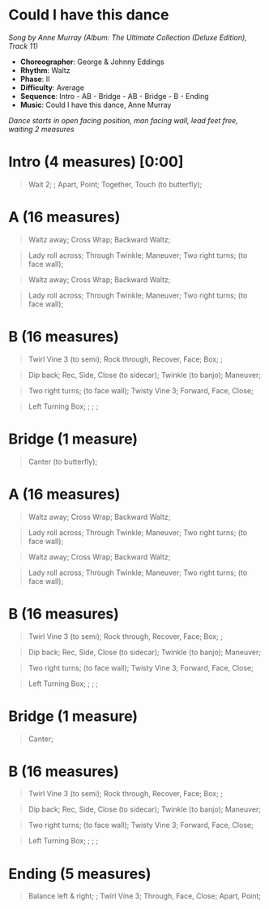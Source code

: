 # Could I have this dance
*Song by Anne Murray (Album: The Ultimate Collection (Deluxe Edition), Track 11)*

* **Choreographer**: George & Johnny Eddings
* **Rhythm**: Waltz
* **Phase**: II
* **Difficulty**: Average
* **Sequence**: Intro - AB - Bridge - AB - Bridge - B - Ending
* **Music**: Could I have this dance, Anne Murray

*Dance starts in open facing position, man facing wall, lead feet free, waiting 2 measures*

# Intro (4 measures) [0:00]

> Wait 2; ; Apart, Point; Together, Touch (to butterfly);

# A (16 measures)

> Waltz away; Cross Wrap; Backward Waltz;

> Lady roll across; Through Twinkle; Maneuver; Two right turns; (to face wall);

> Waltz away; Cross Wrap; Backward Waltz;

> Lady roll across; Through Twinkle; Maneuver; Two right turns; (to face wall);

# B (16 measures)

> Twirl Vine 3 (to semi); Rock through, Recover, Face; Box; ;

> Dip back; Rec, Side, Close (to sidecar); Twinkle (to banjo); Maneuver;

> Two right turns; (to face wall); Twisty Vine 3; Forward, Face, Close;

> Left Turning Box; ; ; ;

# Bridge (1 measure)

> Canter (to butterfly);

# A (16 measures)

> Waltz away; Cross Wrap; Backward Waltz;

> Lady roll across; Through Twinkle; Maneuver; Two right turns; (to face wall);

> Waltz away; Cross Wrap; Backward Waltz;

> Lady roll across; Through Twinkle; Maneuver; Two right turns; (to face wall);

# B (16 measures)

> Twirl Vine 3 (to semi); Rock through, Recover, Face; Box; ;

> Dip back; Rec, Side, Close (to sidecar); Twinkle (to banjo); Maneuver;

> Two right turns; (to face wall); Twisty Vine 3; Forward, Face, Close;

> Left Turning Box; ; ; ;

# Bridge (1 measure)

> Canter;

# B (16 measures)

> Twirl Vine 3 (to semi); Rock through, Recover, Face; Box; ;

> Dip back; Rec, Side, Close (to sidecar); Twinkle (to banjo); Maneuver;

> Two right turns; (to face wall); Twisty Vine 3; Forward, Face, Close;

> Left Turning Box; ; ; ;

# Ending (5 measures)

> Balance left & right; ; Twirl Vine 3; Through, Face, Close; Apart, Point;